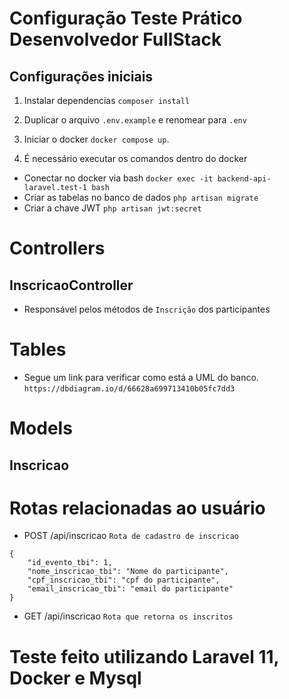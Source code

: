 # Configuração Teste Prático Desenvolvedor FullStack


## Configurações iniciais
1. Instalar dependencias 
`composer install`

2. Duplicar o arquivo `.env.example` e renomear para `.env`

3. Iniciar o docker
`docker compose up`.

4. É necessário executar os comandos dentro do docker
 - Conectar no docker via bash
 `docker exec -it backend-api-laravel.test-1 bash`
 - Criar as tabelas no banco de dados
  `php artisan migrate`
 - Criar a chave JWT
 `php artisan jwt:secret`
#
# Controllers
## InscricaoController
* Responsável pelos métodos de `Inscrição` dos participantes

# Tables
*  Segue um link para verificar como está a UML do banco.
`https://dbdiagram.io/d/66628a699713410b05fc7dd3`

# Models

## Inscricao
# Rotas relacionadas ao usuário
* POST /api/inscricao  `Rota de cadastro de inscricao`

```
{
	"id_evento_tbi": 1,
	"nome_inscricao_tbi": "Nome do participante",
	"cpf_inscricao_tbi": "cpf do participante",
	"email_inscricao_tbi": "email do participante"
}

```

* GET /api/inscricao  `Rota que retorna os inscritos`


# Teste feito utilizando Laravel 11, Docker e Mysql









